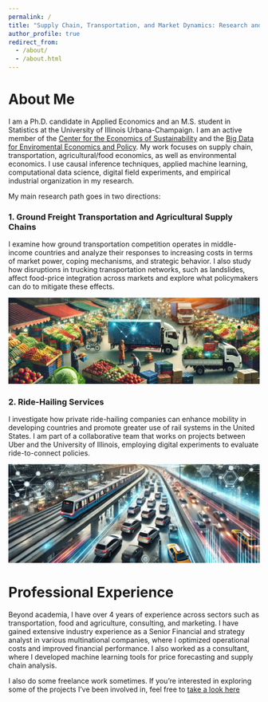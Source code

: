 ```yaml
---
permalink: /
title: "Supply Chain, Transportation, and Market Dynamics: Research and Professional Insights"
author_profile: true
redirect_from: 
  - /about/
  - /about.html
---
```

<style>
table {
  border-collapse: collapse;
  border: none;
}
td {
  border: none;
}
</style>

# About Me

I am a Ph.D. candidate in Applied Economics and an M.S. student in Statistics at the University of Illinois Urbana-Champaign. I am an active member of the [Center for the Economics of Sustainability](https://ceos.illinois.edu/index.php/node/525) and the [Big Data for Enviromental Economics and Policy](https://peter-christensen-pe55.squarespace.com/). My work focuses on supply chain, transportation, agricultural/food economics, as well as environmental economics. I use causal inference techniques, applied machine learning, computational data science, digital field experiments, and empirical industrial organization in my research. 

My main research path goes in two directions:

### 1. Ground Freight Transportation and Agricultural Supply Chains
I examine how ground transportation competition operates in middle-income countries and analyze their responses to increasing costs in terms of market power, coping mechanisms, and strategic behavior. I also study how disruptions in trucking transportation networks, such as landslides, affect food-price integration across markets and explore what policymakers can do to mitigate these effects. 

![Image 2](/images/truck_img_v2.jpg) 

### 2. Ride-Hailing Services
I investigate how private ride-hailing companies can enhance mobility in developing countries and promote greater use of rail systems in the United States. I am part of a collaborative team that works on projects between Uber and the University of Illinois, employing digital experiments to evaluate ride-to-connect policies.

![Image 1](/images/transport_img_v2.jpg) 

# Professional Experience

Beyond academia, I have over 4 years of experience across sectors such as transportation, food and agriculture, consulting, and marketing. I have gained extensive industry experience as a Senior Financial and strategy analyst in various multinational companies, where I optimized operational costs and improved financial performance. I also worked as a consultant, where I developed machine learning tools for price forecasting and supply chain analysis. 

I also do some freelance work sometimes. If you’re interested in exploring some of the projects I’ve been involved in, feel free to [take a look here](https://gustavo1803.github.io/portfolio/)


